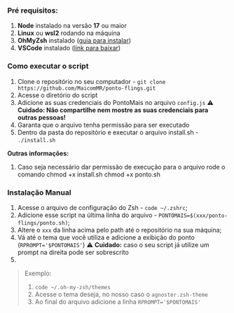 
  

### Pré requisitos:

  

1.  **Node** instalado na versão **17** ou maior
2. **Linux** ou **wsl2** rodando na máquina
3. **OhMyZsh** instalado ([guia para instalar](https://gist.github.com/MaicomMR/b436ae8f454f1d5a8109353eb027ebc8))
4. **VSCode** instalado ([link para baixar](https://code.visualstudio.com/))

### Como executar o script
1. Clone o repositório no seu computador - `git clone https://github.com/MaicomMR/ponto-flings.git`
2. Acesse o diretório do script
3. Adicione as suas credenciais do PontoMais no arquivo `config.js`
	 :warning: **Cuidado: Não compartilhe nem mostre as suas credenciais para outras pessoas!**
4. Garanta que o arquivo tenha permissão para ser executado
4. Dentro da pasta do repositório e executar o arquivo install.sh - `./install.sh`

  

**Outras informações:**

1. Caso seja necessário dar permissão de execução para o arquivo rode o comando
chmod +x install.sh
chmod +x ponto.sh


### Instalação Manual
1. Acesse o arquivo de configuração do Zsh - `code ~/.zshrc`;
2. Adicione esse script na última linha do arquivo - `PONTOMAIS=$(xxx/ponto-flings/ponto.sh)`;
3. Altere o `xxx` da linha acima pelo path até o repositório na sua máquina;
4. Vá até o tema que você utiliza e adicione a exibição do ponto (`RPROMPT='$PONTOMAIS'`)
	 :warning: **Cuidado:** caso o seu script já utilize um prompt na direita pode ser sobrescrito
1. 
> Exemplo:
> 1. `code ~/.oh-my-zsh/themes` 
> 1. Acesse o tema deseja, no nosso caso o `agnoster.zsh-theme`
> 1. Ao final do arquivo adicione a linha `RPROMPT='$PONTOMAIS'`
